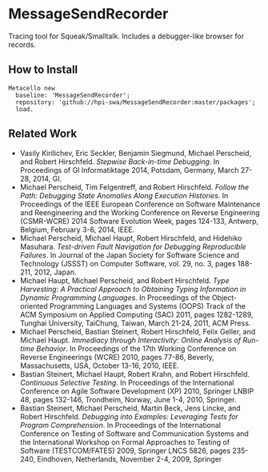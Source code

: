 # MessageSendRecorder
Tracing tool for Squeak/Smalltalk. Includes a debugger-like browser for records.

## How to Install

```Smalltalk
Metacello new
  baseline: 'MessageSendRecorder';
  repository: 'github://hpi-swa/MessageSendRecorder:master/packages';
  load.
```

## Related Work

 * Vasily Kirilichev, Eric Seckler, Benjamin Siegmund, Michael Perscheid, and Robert Hirschfeld. *Stepwise Back-in-time Debugging*. In Proceedings of GI Informatiktage 2014, Potsdam, Germany, March 27-28, 2014, GI.
 * Michael Perscheid, Tim Felgentreff, and Robert Hirschfeld. *Follow the Path: Debugging State Anomalies Along Execution Histories*. In Proceedings of the IEEE European Conference on Software Maintenance and Reengineering and the Working Conference on Reverse Engineering (CSMR-WCRE) 2014 Software Evolution Week, pages 124-133, Antwerp, Belgium, February 3-6, 2014, IEEE.
 * Michael Perscheid, Michael Haupt, Robert Hirschfeld, and Hidehiko Masuhara. *Test-driven Fault Navigation for Debugging Reproducible Failures*. In Journal of the Japan Society for Software Science and Technology (JSSST) on Computer Software, vol. 29, no. 3, pages 188-211, 2012, Japan.
 * Michael Haupt, Michael Perscheid, and Robert Hirschfeld. *Type Harvesting: A Practical Approach to Obtaining Typing Information in Dynamic Programming Languages*. In Proceedings of the Object-oriented Programming Languages and Systems (OOPS) Track of the ACM Symposium on Applied Computing (SAC) 2011, pages 1282-1289, Tunghai University, TaiChung, Taiwan, March 21-24, 2011, ACM Press.
 * Michael Perscheid, Bastian Steinert, Robert Hirschfeld, Felix Geller, and Michael Haupt. *Immediacy through Interactivity: Online Analysis of Run-time Behavior*. In Proceedings of the 17th Working Conference on Reverse Engineerings (WCRE) 2010, pages 77-86, Beverly, Massachusetts, USA, October 13-16, 2010, IEEE.
 * Bastian Steinert, Michael Haupt, Robert Krahn, and Robert Hirschfeld. *Continuous Selective Testing*. In Proceedings of the International Conference on Agile Software Development (XP) 2010, Springer LNBIP 48, pages 132-146, Trondheim, Norway, June 1-4, 2010, Springer.
 * Bastian Steinert, Michael Perscheid, Martin Beck, Jens Lincke, and Robert Hirschfeld. *Debugging into Examples: Leveraging Tests for Program Comprehension*. In Proceedings of the International Conference on Testing of Software and Communication Systems and the International Workshop on Formal Approaches to Testing of Software (TESTCOM/FATES) 2009, Springer LNCS 5826, pages 235-240, Eindhoven, Netherlands, November 2-4, 2009, Springer
